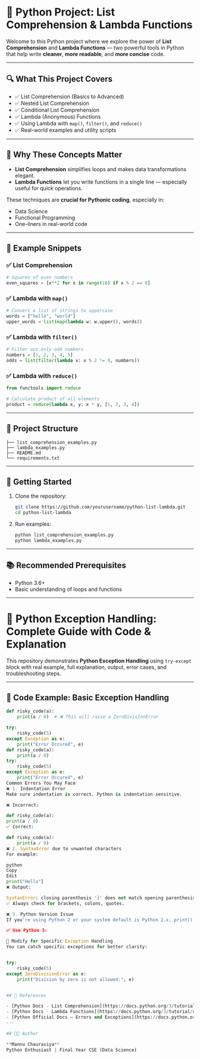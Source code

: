 # 📘 Python Project: List Comprehension & Lambda Functions

Welcome to this Python project where we explore the power of **List Comprehension** and **Lambda Functions** — two powerful tools in Python that help write **cleaner**, **more readable**, and **more concise** code.

---

## 🔍 What This Project Covers

- ✅ List Comprehension (Basics to Advanced)
- ✅ Nested List Comprehension
- ✅ Conditional List Comprehension
- ✅ Lambda (Anonymous) Functions
- ✅ Using Lambda with `map()`, `filter()`, and `reduce()`
- ✅ Real-world examples and utility scripts

---

## 🧠 Why These Concepts Matter

- **List Comprehension** simplifies loops and makes data transformations elegant.
- **Lambda Functions** let you write functions in a single line — especially useful for quick operations.

These techniques are **crucial for Pythonic coding**, especially in:
- Data Science
- Functional Programming
- One-liners in real-world code

---

## 🧪 Example Snippets

### ✅ List Comprehension
```python
# Squares of even numbers
even_squares = [x**2 for x in range(10) if x % 2 == 0]
```

### ✅ Lambda with `map()`
```python
# Convert a list of strings to uppercase
words = ["hello", "world"]
upper_words = list(map(lambda w: w.upper(), words))
```

### ✅ Lambda with `filter()`
```python
# Filter out only odd numbers
numbers = [1, 2, 3, 4, 5]
odds = list(filter(lambda x: x % 2 != 0, numbers))
```

### ✅ Lambda with `reduce()`
```python
from functools import reduce

# Calculate product of all elements
product = reduce(lambda x, y: x * y, [1, 2, 3, 4])
```

---

## 📂 Project Structure

```
├── list_comprehension_examples.py
├── lambda_examples.py
├── README.md
└── requirements.txt
```

---

## 🚀 Getting Started

1. Clone the repository:
   ```bash
   git clone https://github.com/yourusername/python-list-lambda.git
   cd python-list-lambda
   ```

2. Run examples:
   ```bash
   python list_comprehension_examples.py
   python lambda_examples.py
   ```

---

## 📚 Recommended Prerequisites

- Python 3.6+
- Basic understanding of loops and functions

---
# 🐍 Python Exception Handling: Complete Guide with Code & Explanation

This repository demonstrates **Python Exception Handling** using `try-except` block with real example, full explanation, output, error cases, and troubleshooting steps.

---

## 📌 Code Example: Basic Exception Handling

```python
def risky_code(a):
    print(a / 0)  # ❌ This will raise a ZeroDivisionError

try:
    risky_code(5)
except Exception as e:
    print("Error Occured", e)
def risky_code(a):
    print(a / 0)
try:
    risky_code(5)
except Exception as e:
    print("Error Occured", e)
Common Errors You May Face
❌ 1. Indentation Error
Make sure indentation is correct. Python is indentation-sensitive.

❌ Incorrect:

def risky_code(a):
print(a / 0)
✅ Correct:

def risky_code(a):
    print(a / 0)
❌ 2. SyntaxError due to unwanted characters
For example:

python
Copy
Edit
print("Hello"]
❌ Output:

SyntaxError: closing parenthesis ']' does not match opening parenthesis '('
✅ Always check for brackets, colons, quotes.

❌ 3. Python Version Issue
If you're using Python 2 or your system default is Python 2.x, print() might fail.

✅ Use Python 3:

🧪 Modify for Specific Exception Handling
You can catch specific exceptions for better clarity:


try:
    risky_code(5)
except ZeroDivisionError as e:
    print("Division by zero is not allowed:", e)


## 📖 References

- [Python Docs - List Comprehension](https://docs.python.org/3/tutorial/datastructures.html#list-comprehensions)
- [Python Docs - Lambda Functions](https://docs.python.org/3/tutorial/controlflow.html#lambda-expressions)
- [Python Official Docs – Errors and Exceptions](https://docs.python.org/3/tutorial/errors.html #Exception Handling)
---

## 👨‍💻 Author

**Mannu Chaurasiya**  
Python Enthusiast | Final Year CSE (Data Science)
